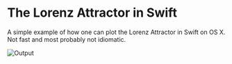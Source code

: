 The Lorenz Attractor in Swift
=============================

A simple example of how one can plot the Lorenz Attractor in Swift on OS X. Not fast and most probably not idiomatic.

![Output](https://dl.dropboxusercontent.com/u/26840/lorenz_attractor_cocoa_swift.png)
